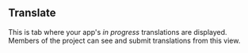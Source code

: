 ## Translate

This is tab where your app's _in progress_ translations are displayed. 
Members of the project can see and submit translations from this view. 
